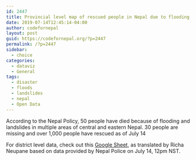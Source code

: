 ```yaml
---
id: 2447
title: Provincial level map of rescued people in Nepal due to flooding and landslides
date: 2019-07-14T12:45:14-04:00
author: codefornepal
layout: post
guid: https://codefornepal.org/?p=2447
permalink: /?p=2447
sidebar:
  - choice
categories:
  - dataviz
  - General
tags:
  - disaster
  - floods
  - landslides
  - nepal
  - Open Data
---
```

 

According to the Nepal Policy, 50 people have died because of flooding and landslides in multiple areas of central and eastern Nepal. 30 people are missing and over 1,000 people have rescued as of July 14



For district level data, check out this [Google Sheet](https://docs.google.com/spreadsheets/d/1ODoIrCzTY8ttd7mnaQYAqw4nftXZpH2o-jIr8_F-qpg/edit?usp=sharing), as translated by Richa Neupane based on data provided by Nepal Police on July 14, 12pm NST.